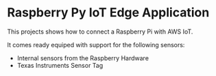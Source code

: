 Raspberry Py IoT Edge Application
=================================

This projects shows how to connect a Raspberry Pi with AWS IoT.

It comes ready equiped with support for the following sensors:

- Internal sensors from the Raspberry Hardware
- Texas Instruments Sensor Tag


